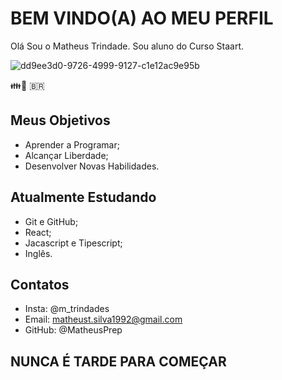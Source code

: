 # BEM VINDO(A) AO MEU PERFIL

Olá Sou o Matheus Trindade. Sou aluno do Curso Staart. 

![dd9ee3d0-9726-4999-9127-c1e12ac9e95b](https://user-images.githubusercontent.com/107961017/174912207-ee2763c9-4e0d-4f6d-adce-90189aae650d.jpg)

👪🐶 🇧🇷 

## Meus Objetivos
- Aprender a Programar;
- Alcançar Liberdade;
- Desenvolver Novas Habilidades.

## Atualmente Estudando
- Git e GitHub;
- React;
- Jacascript e Tipescript;
- Inglês.

## Contatos 
- Insta: @m_trindades
- Email: matheust.silva1992@gmail.com 
- GitHub: @MatheusPrep

## NUNCA É TARDE PARA COMEÇAR
